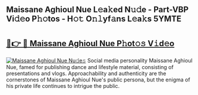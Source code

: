 ## Maissane Aghioul Nue L𝚎a𝚔ed N𝚞𝚍e - Part-VBP Vi𝚍𝚎o P𝚑𝚘tos - H𝚘𝚝 O𝚗𝚕yf𝚊ns L𝚎a𝚔s 5YMTE

# <h2><a href="http://kf65ub7.oniu.top/?m=Maissane+Aghioul+Nue">🔗👉 🔴 Maissane Aghioul Nue P𝚑ot𝚘𝚜 V𝚒d𝚎o</a></h2>

[![Maissane Aghioul Nue Nu𝚍e𝚜](https://i.imgur.com/0qMVB7G.gif)](http://kf65ub7.oniu.top/?m=Maissane+Aghioul+Nue)
Social media personality Maissane Aghioul Nue, famed for publishing dance and lifestyle material, consisting of presentations and vlogs. Approachability and authenticity are the cornerstones of Maissane Aghioul Nue's public persona, but the enigma of his private life continues to intrigue the public.  
